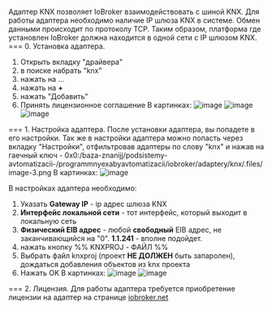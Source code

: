 Адаптер KNX позволяет IoBroker взаимодействовать с шиной KNX. Для работы адаптера необходимо наличие IP шлюза KNX в системе. Обмен данными происходит по протоколу TCP. Таким образом, платформа где установлен IoBroker должна находится в одной сети с IP шлюзом KNX.
=== 0. Установка адаптера.
1. Открыть вкладку "драйвера"
2. в поиске набрать "knx"
3. нажать на ...
4. нажать на **+**
5. нажать "Добавить"
6. Принять лицензионное соглашение
В картинках:
![image](https://user-images.githubusercontent.com/37106885/120390390-52383e00-c336-11eb-8b6f-9aa5f4faf711.png)
![image](https://user-images.githubusercontent.com/37106885/120390415-59f7e280-c336-11eb-8cbd-7818edcc1dc4.png)
![image](https://user-images.githubusercontent.com/37106885/120390434-5fedc380-c336-11eb-92cb-448f347b3731.png)

=== 1. Настройка адаптера.
После установки адаптера, вы попадете в его настройки. Так же в настройки адаптера можно попасть через вкладку "Настройки", отфильтровав адаптеры по слову "knx" и нажав на гаечный ключ - 0x0:/baza-znanijj/podsistemy-avtomatizacii-/programmnyexabyavtomatizacii/iobroker/adaptery/knx/.files/image-3.png
В картинках:
![image](https://user-images.githubusercontent.com/37106885/120390479-6aa85880-c336-11eb-997b-759526d23426.png)

В настройках адаптера необходимо:
1. Указать **Gateway IP** - ip адрес шлюза KNX
2. **Интерфейс локальной сети** - тот интерфейс, который выходит в локальную сеть
3. **Физический EIB адрес** - любой __свободный__ EIB адрес, не заканчивающийся на "0". **1.1.241** - вполне подойдет.
4. нажать кнопку %% KNXPROJ - ФАЙЛ %%
5. Выбрать файл knxproj (проект __НЕ ДОЛЖЕН__ быть запаролен), дождаться добавления объектов из knx проекта
6. Нажать OK
В картинках:
![image](https://user-images.githubusercontent.com/37106885/120390523-798f0b00-c336-11eb-91cd-f55111591a25.png)
![image](https://user-images.githubusercontent.com/37106885/120390533-7dbb2880-c336-11eb-85dd-52fc9209eb56.png)

=== 2. Лицензия.
Для работы адаптера требуется приобретение лицензии на адаптер на странице [iobroker.net](https://iobroker.net/accountLicenses) 
